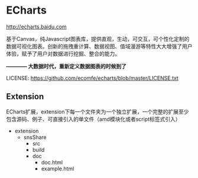 ECharts
=======
http://echarts.baidu.com

基于Canvas，纯Javascript图表库，提供直观，生动，可交互，可个性化定制的数据可视化图表。创新的拖拽重计算、数据视图、值域漫游等特性大大增强了用户体验，赋予了用户对数据进行挖掘、整合的能力。

**———— 大数据时代，重新定义数据图表的时候到了**

LICENSE:
https://github.com/ecomfe/echarts/blob/master/LICENSE.txt
 
Extension
------------
ECharts扩展，extension下每一个文件夹为一个独立扩展，一个完整的扩展至少包含源码、例子、可直接引入的单文件（amd模块化或者script标签式引入）

+ extension
	+  snsShare
		+  src
		+  build
		+  doc
			+  doc.html
			+  example.html
 

